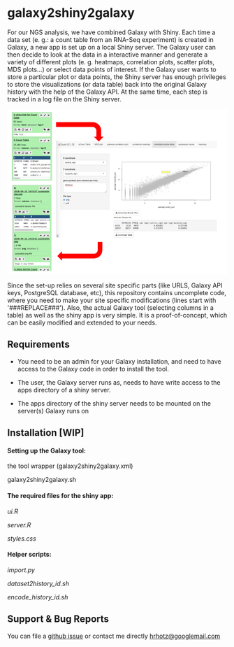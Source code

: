 galaxy2shiny2galaxy
===================


For our NGS analysis, we have combined Galaxy with Shiny. Each time a data set (e. g.: a count table from an RNA-Seq experiment) is created in Galaxy, a new app is set up on a local Shiny server. The Galaxy user can then decide to look at the data in a interactive manner and generate a variety of different plots (e. g. heatmaps, correlation plots, scatter plots, MDS plots...) or select data points of interest. If the Galaxy user wants to store a particular plot or data points, the Shiny server has enough privileges to store the visualizations (or data table) back into the original Galaxy history with the help of the Galaxy API. At the same time, each step is tracked in a log file on the Shiny server.

![image](https://github.com/hrhotz/galaxy2shiny2galaxy/blob/master/Galaxy2Shiny2Galaxy.png)

Since the set-up relies on several site specific parts (like URLS, Galaxy API keys, PostgreSQL database, etc), this repository contains uncomplete code, where you need to make your site specific modifications (lines start with '###REPLACE###'). Also, the actual Galaxy tool (selecting columns in a table) as well as the shiny app is very simple. It is a proof-of-concept, which can be easily modified and extended to your needs.




Requirements
------------

 * You need to be an admin for your Galaxy installation, and need to have access to the Galaxy code in order to install the tool. 
 
 * The user, the Galaxy server runs as, needs to have write access to the apps directory of a shiny server. 
 
 * The apps directory of the shiny server needs to be mounted on the server(s) Galaxy runs on 


Installation   [WIP]
------------

#### Setting up the Galaxy tool:

the tool wrapper (galaxy2shiny2galaxy.xml)

galaxy2shiny2galaxy.sh




#### The required files for the shiny app:
 
_ui.R_ 

_server.R_

_styles.css_


#### Helper scripts:

_import.py_

_dataset2history_id.sh_

_encode_history_id.sh_





Support & Bug Reports
---------------------

You can file a [github issue](https://github.com/hrhots/galaxy2shiny2galaxy/issues) or contact me directly  hrhotz@googlemail.com 

